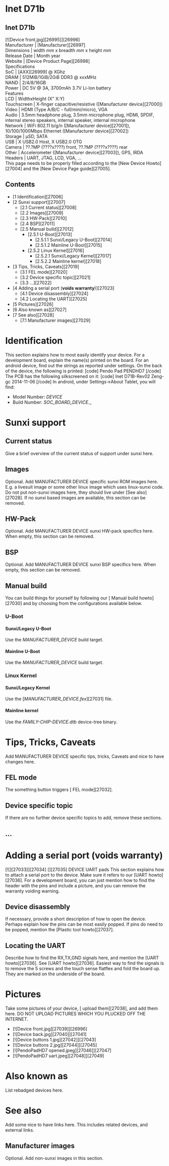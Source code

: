 # Inet D71b
Inet D71b  
---  
[![Device front.jpg][26995]][26996]  
Manufacturer |  [Manufacturer][26997]  
Dimensions |  width _mm_ x breadth _mm_ x height _mm_  
Release Date |  Month year  
Website |  [Device Product Page][26998]  
Specifications   
SoC |  [AXX][26999] @ XGhz   
DRAM |  512MiB/1GiB/2GiB DDR3 @ xxxMHz   
NAND |  2/4/8/16GB   
Power |  DC 5V @ 3A, 3700mAh 3.7V Li-Ion battery   
Features   
LCD |  WidthxHeight (X" X:Y)   
Touchscreen |  X-finger capacitive/resistive ([Manufacturer device][27000])   
Video |  HDMI (Type A/B/C - full/mini/micro), VGA   
Audio |  3.5mm headphone plug, 3.5mm microphone plug, HDMI, SPDIF, internal stereo speakers, internal speaker, internal microphone   
Network |  WiFi 802.11 b/g/n ([Manufacturer device][27001]), 10/100/1000Mbps Ethernet ([Manufacturer device][27002])   
Storage |  µSD, SATA   
USB |  X USB2.0 Host, X USB2.0 OTG   
Camera |  ??.?MP (????x????) front, ??.?MP (????x????) rear   
Other |  Accelerometer ([Manufacturer device][27003]), GPS, IRDA   
Headers |  UART, JTAG, LCD, VGA, ...   
This page needs to be properly filled according to the [New Device Howto][27004] and the [New Device Page guide][27005].
## Contents
  * [1 Identification][27006]
  * [2 Sunxi support][27007]
    * [2.1 Current status][27008]
    * [2.2 Images][27009]
    * [2.3 HW-Pack][27010]
    * [2.4 BSP][27011]
    * [2.5 Manual build][27012]
      * [2.5.1 U-Boot][27013]
        * [2.5.1.1 Sunxi/Legacy U-Boot][27014]
        * [2.5.1.2 Mainline U-Boot][27015]
      * [2.5.2 Linux Kernel][27016]
        * [2.5.2.1 Sunxi/Legacy Kernel][27017]
        * [2.5.2.2 Mainline kernel][27018]
  * [3 Tips, Tricks, Caveats][27019]
    * [3.1 FEL mode][27020]
    * [3.2 Device specific topic][27021]
    * [3.3 ...][27022]
  * [4 Adding a serial port (**voids warranty**)][27023]
    * [4.1 Device disassembly][27024]
    * [4.2 Locating the UART][27025]
  * [5 Pictures][27026]
  * [6 Also known as][27027]
  * [7 See also][27028]
    * [7.1 Manufacturer images][27029]

# Identification
This section explains how to most easily identify your device. For a development board, explain the name(s) printed on the board. For an android device, find out the strings as reported under settings.
On the back of the device, the following is printed: 
[code] 
    Pendo Pad
    PENDHD7
[/code]
The PCB has the following silkscreened on it: 
[code] 
    Inet D71B-Rev02 Zeng-gc 2014-11-06
[/code]
In android, under Settings->About Tablet, you will find: 
  * Model Number: _DEVICE_
  * Build Number: _SOC_BOARD_DEVICE_*.*_

# Sunxi support
## Current status
Give a brief overview of the current status of support under sunxi here.
## Images
Optional. Add MANUFACTURER DEVICE specific sunxi ROM images here. E.g. a livesuit image or some other linux image which uses linux-sunxi code. Do not put non-sunxi images here, they should live under [See also][27028]. If no sunxi based images are available, this section can be removed.
## HW-Pack
Optional. Add MANUFACTURER DEVICE sunxi HW-pack specifics here. When empty, this section can be removed.
## BSP
Optional. Add MANUFACTURER DEVICE sunxi BSP specifics here. When empty, this section can be removed.
## Manual build
You can build things for yourself by following our [ Manual build howto][27030] and by choosing from the configurations available below. 
### U-Boot
#### Sunxi/Legacy U-Boot
Use the _MANUFACTURER_DEVICE_ build target. 
#### Mainline U-Boot
Use the _MANUFACTURER_DEVICE_ build target. 
### Linux Kernel
#### Sunxi/Legacy Kernel
Use the [_MANUFACTURER_DEVICE.fex_][27031] file. 
#### Mainline kernel
Use the _FAMILY-CHIP-DEVICE.dtb_ device-tree binary. 
# Tips, Tricks, Caveats
Add MANUFACTURER DEVICE specific tips, tricks, Caveats and nice to have changes here.
## FEL mode
The something button triggers [ FEL mode][27032]. 
## Device specific topic
If there are no further device specific topics to add, remove these sections.
## ...
# Adding a serial port (**voids warranty**)
[![][27033]][27034]
[][27035]
DEVICE UART pads
This section explains how to attach a serial port to the device. Make sure it refers to our [UART howto][27036]. For a development board, you can just mention how to find the header with the pins and include a picture, and you can remove the warranty voiding warning.
## Device disassembly
If necessary, provide a short description of how to open the device. Perhaps explain how the pins can be most easily popped. If pins do need to be popped, mention the [Plastic tool howto][27037].
## Locating the UART
Describe how to find the RX,TX,GND signals here, and mention the [UART howto][27036]. See [UART howto][27036]. Easiest way to find the signals is to remove the 5 screws and the touch sense flatflex and fold the board up. They are marked on the underside of the board. 
# Pictures
Take some pictures of your device, [ upload them][27038], and add them here. DO NOT UPLOAD PICTURES WHICH YOU PLUCKED OFF THE INTERNET.
  * [![Device front.jpg][27039]][26996]
  * [![Device back.jpg][27040]][27041]
  * [![Device buttons 1.jpg][27042]][27043]
  * [![Device buttons 2.jpg][27044]][27045]
  * [![PendoPadHD7 opened.jpeg][27046]][27047]
  * [![PendoPadHD7 uart.jpeg][27048]][27049]

# Also known as
List rebadged devices here.
# See also
Add some nice to have links here. This includes related devices, and external links.
## Manufacturer images
Optional. Add non-sunxi images in this section.
